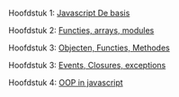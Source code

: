 Hoofdstuk  1: [Javascript De basis](https://hogent.sharepoint.com/:v:/s/WebDevelopmentIIVC/EUFE25SHYnlOk4ERLe9XOfQBaHLmZ7pSofrOU0cSzyUO8w?e=gXrdlS&nav=eyJyZWZlcnJhbEluZm8iOnsicmVmZXJyYWxBcHAiOiJTdHJlYW1XZWJBcHAiLCJyZWZlcnJhbFZpZXciOiJTaGFyZURpYWxvZy1MaW5rIiwicmVmZXJyYWxBcHBQbGF0Zm9ybSI6IldlYiIsInJlZmVycmFsTW9kZSI6InZpZXcifX0%3D)

Hoofdstuk 2: [Functies, arrays, modules](https://hogent.sharepoint.com/:v:/s/WebDevelopmentIIVC/EUTn0dln4jpIhgr10uqDPHoBFSPq-DkZ9IiceoOm8GlKlw?e=kYX9gI&nav=eyJyZWZlcnJhbEluZm8iOnsicmVmZXJyYWxBcHAiOiJTdHJlYW1XZWJBcHAiLCJyZWZlcnJhbFZpZXciOiJTaGFyZURpYWxvZy1MaW5rIiwicmVmZXJyYWxBcHBQbGF0Zm9ybSI6IldlYiIsInJlZmVycmFsTW9kZSI6InZpZXcifX0%3D)

Hoofdstuk 3: [Objecten, Functies, Methodes](https://hogent.sharepoint.com/:v:/s/WebDevelopmentIIVC/Ea-QVsRfBMJBqzDBSsuJjM0BrCY_gYfV8-dKy0UFDXJPgg?e=RsqmwC&nav=eyJyZWZlcnJhbEluZm8iOnsicmVmZXJyYWxBcHAiOiJTdHJlYW1XZWJBcHAiLCJyZWZlcnJhbFZpZXciOiJTaGFyZURpYWxvZy1MaW5rIiwicmVmZXJyYWxBcHBQbGF0Zm9ybSI6IldlYiIsInJlZmVycmFsTW9kZSI6InZpZXcifX0%3D)

Hoofdstuk 3: [Events, Closures, exceptions](https://hogent.sharepoint.com/:v:/s/WebDevelopmentIIVC/EeIURIGunpFAvtiLiwKHck0BmFXEOGkMc5YpSeQ_RX82IA?e=kfqDYf&nav=eyJyZWZlcnJhbEluZm8iOnsicmVmZXJyYWxBcHAiOiJTdHJlYW1XZWJBcHAiLCJyZWZlcnJhbFZpZXciOiJTaGFyZURpYWxvZy1MaW5rIiwicmVmZXJyYWxBcHBQbGF0Zm9ybSI6IldlYiIsInJlZmVycmFsTW9kZSI6InZpZXcifX0%3D)

Hoofdstuk 4: [OOP in javascript](https://hogent.sharepoint.com/:v:/s/WebDevelopmentIIVC/EeWDF-gnglRHhjK_Uq5xEA4BU2kY-WUqgkNendkBBzoK0w?e=mY5W0D&nav=eyJyZWZlcnJhbEluZm8iOnsicmVmZXJyYWxBcHAiOiJTdHJlYW1XZWJBcHAiLCJyZWZlcnJhbFZpZXciOiJTaGFyZURpYWxvZy1MaW5rIiwicmVmZXJyYWxBcHBQbGF0Zm9ybSI6IldlYiIsInJlZmVycmFsTW9kZSI6InZpZXcifX0%3D)


